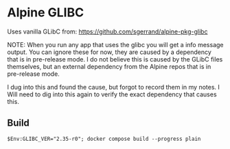 # Alpine GLIBC

Uses vanilla GLibC from: https://github.com/sgerrand/alpine-pkg-glibc

NOTE: When you run any app that uses the glibc you will get a info message
output. You can ignore these for now, they are caused by a dependency that is
in pre-release mode. I do not believe this is caused by the GLibC files
themselves, but an external dependency from the Alpine repos that is in
pre-release mode.

I dug into this and found the cause, but forgot to record them in my notes.
I Will need to dig into this again to verify the exact dependency that causes
this.


## Build

```shell
$Env:GLIBC_VER="2.35-r0"; docker compose build --progress plain
```
